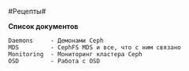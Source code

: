 #Рецепты#

**Список документов**

	Daemons     - Демонами Ceph
	MDS         - CephFS MDS и все, что с ним связано
	Monitoring  - Мониторинг кластера Ceph
	OSD         - Работа с OSD
